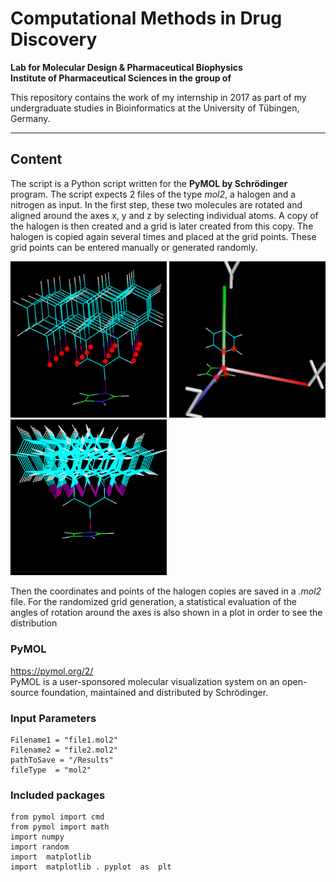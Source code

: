 # Computational Methods in Drug Discovery

**Lab for Molecular Design & Pharmaceutical Biophysics**  
**Institute of Pharmaceutical Sciences in the group of**  

This repository contains the work of my internship in 2017 as part of my undergraduate studies in Bioinformatics at the University of Tübingen, Germany.

- - - - - - - - - -

## Content
The script is a Python script written for the **PyMOL by Schrödinger** program. The script expects 2 files of the type *mol2*, a halogen and a nitrogen as input. In the first step, these two molecules are rotated and aligned around the axes x, y and z by selecting individual atoms. A copy of the halogen is then created and a grid is later created from this copy. The halogen is copied again several times and placed at the grid points. 
These grid points can be entered manually or generated randomly.  

<img src="/Results/Grid.png" alt="Drawing" width="250"/> <img src="/Results/Axenausrichtung.png" alt="Drawing" width="250"/> <img src="/Results/Beispiel1.png" alt="Drawing" width="250"/>

Then the coordinates and points of the halogen copies are saved in a *.mol2* file. For the randomized grid generation, a statistical evaluation of the angles of rotation around the axes is also shown in a plot in order to see the distribution

### PyMOL
https://pymol.org/2/  
PyMOL is a user-sponsored molecular visualization system on an open-source foundation, maintained and distributed by Schrödinger.

### Input Parameters
```
Filename1 = "file1.mol2" 
Filename2 = "file2.mol2"
pathToSave = "/Results"
fileType  = "mol2"
```

### Included packages
```
from pymol import cmd
from pymol import math
import numpy
import random
import  matplotlib
import  matplotlib . pyplot  as  plt
```
